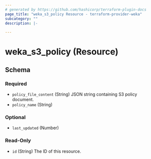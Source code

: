 ```yaml
---
# generated by https://github.com/hashicorp/terraform-plugin-docs
page_title: "weka_s3_policy Resource - terraform-provider-weka"
subcategory: ""
description: |-
  
---
```


# weka_s3_policy (Resource)





<!-- schema generated by tfplugindocs -->
## Schema

### Required

- `policy_file_content` (String) JSON string containing S3 policy document.
- `policy_name` (String)

### Optional

- `last_updated` (Number)

### Read-Only

- `id` (String) The ID of this resource.


